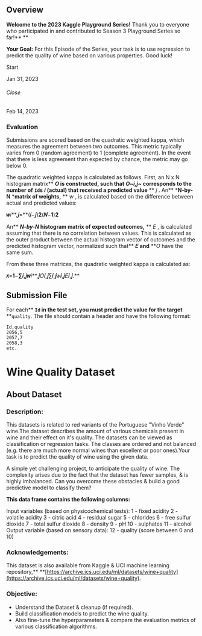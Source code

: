 ## Overview

**Welcome to the 2023 Kaggle Playground Series!** Thank you to everyone who participated in and contributed to Season 3 Playground Series so far!** **

**Your Goal:** For this Episode of the Series, your task is to use regression to predict the quality of wine based on various properties. Good luck!

Start

Jan 31, 2023

###### Close

Feb 14, 2023

### Evaluation

Submissions are scored based on the quadratic weighted kappa, which measures the agreement between two outcomes. This metric typically varies from 0 (random agreement) to 1 (complete agreement). In the event that there is less agreement than expected by chance, the metric may go below 0.

The quadratic weighted kappa is calculated as follows. First, an N x N histogram matrix** ***O* is constructed, such that** ***O~i,j~* corresponds to the number of** **`Id`s** ***i* (actual) that received a predicted value** ** *j* . An** ***N-by-N** ***matrix of weights,** ** *w* , is calculated based on the difference between actual and predicted values:

**𝑤**𝑖**,**𝑗**=**(**𝑖**−**𝑗**)**2**(**𝑁**−**1**)**2**

An** ***N-by-N* histogram matrix of expected outcomes,** ** *E* , is calculated assuming that there is no correlation between values.  This is calculated as the outer product between the actual histogram vector of outcomes and the predicted histogram vector, normalized such that** ***E* and** ***O* have the same sum.

From these three matrices, the quadratic weighted kappa is calculated as:

**𝜅**=**1**−**∑**𝑖**,**𝑗**𝑤**𝑖**,**𝑗**𝑂**𝑖**,**𝑗**∑**𝑖**,**𝑗**𝑤**𝑖**,**𝑗**𝐸**𝑖**,**𝑗**.**

## Submission File

For each** **`Id` in the test set, you must predict the value for the target** **`quality`. The file should contain a header and have the following format:

```
Id,quality
2056,5
2057,7
2058,3
etc.
```

# Wine Quality Dataset


## About Dataset

### Description:

This datasets is related to red variants of the Portuguese "Vinho Verde" wine.The dataset describes the amount of various chemicals present in wine and their effect on it's quality. The datasets can be viewed as classification or regression tasks. The classes are ordered and not balanced (e.g. there are much more normal wines than excellent or poor ones).Your task is to predict the quality of wine using the given data.

A simple yet challenging project, to anticipate the quality of wine.
The complexity arises due to the fact that the dataset has fewer samples, & is highly imbalanced.
Can you overcome these obstacles & build a good predictive model to classify them?

**This data frame contains the following columns:**

Input variables (based on physicochemical tests):
1 - fixed acidity
2 - volatile acidity
3 - citric acid
4 - residual sugar
5 - chlorides
6 - free sulfur dioxide
7 - total sulfur dioxide
8 - density
9 - pH
10 - sulphates
11 - alcohol
Output variable (based on sensory data):
12 - quality (score between 0 and 10)

### Acknowledgements:

This dataset is also available from Kaggle & UCI machine learning repository,** **[https://archive.ics.uci.edu/ml/datasets/wine+quality](https://archive.ics.uci.edu/ml/datasets/wine+quality).

### Objective:

* Understand the Dataset & cleanup (if required).
* Build classification models to predict the wine quality.
* Also fine-tune the hyperparameters & compare the evaluation metrics of various classification algorithms.

